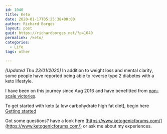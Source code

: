 ```yaml
---
id: 1040
title: Keto
date: 2020-01-17T05:25:38+00:00
author: Richard Borges
layout: post
guid: https://richardborges.net/?p=1040
permalink: /keto/
categories:
  - Life
tags: other

---
```

_[Updated Thu 23/01/2020]_ In addition to weight loss and mental clarity, some people have reported being able to reverse type 2 diabetes with a keto lifestyle.

I have been on this journey since Aug 2016 and have benefitted from [non-scale victories](https://www.ketogenicforums.com/c/progress/non-scale-victories).

To get started with keto [a low carbohydrate high fat diet], begin here [Getting started](http://2ketodudes.com/show.aspx?episode=1)

Got some questions? have a look here  [https://www.ketogenicforums.com/](https://www.ketogenicforums.com/) or ask me about my experiences.
